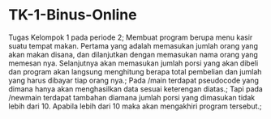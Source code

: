 # TK-1-Binus-Online
Tugas Kelompok 1 pada periode 2;
Membuat program berupa menu kasir suatu tempat makan. Pertama yang adalah memasukan jumlah orang yang akan makan disana, dan dilanjutkan dengan memasukan nama orang yang memesan nya. Selanjutnya akan memasukan jumlah porsi yang akan dibeli dan program akan langsung menghitung berapa total pembelian dan jumlah yang harus dibayar tiap orang nya.;
Pada /main terdapat pseudocode yang dimana hanya akan menghasilkan data sesuai keterengan diatas.;
Tapi pada /newmain terdapat tambahan diamana jumlah porsi yang dimasukan tidak lebih dari 10. Apabila lebih dari 10 maka akan mengakhiri program tersebut.;
